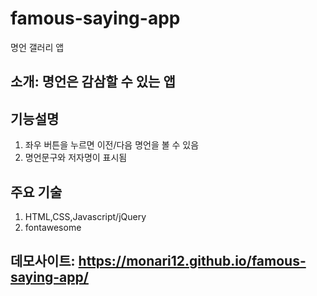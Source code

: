 # famous-saying-app
명언 갤러리 앱

## 소개: 명언은 감삼할 수 있는 앱

## 기능설명
1. 좌우 버튼을 누르면 이전/다음 명언을 볼 수 있음
2. 명언문구와 저자명이 표시됨

## 주요 기술
1. HTML,CSS,Javascript/jQuery 
2. fontawesome

## 데모사이트: https://monari12.github.io/famous-saying-app/
